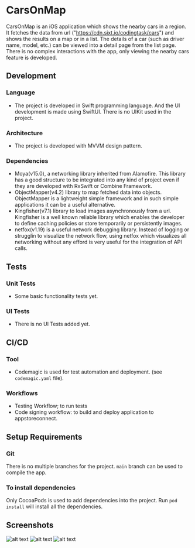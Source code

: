 # CarsOnMap

 CarsOnMap is an iOS application which shows the nearby cars in a region. It fetches the data from url ("https://cdn.sixt.io/codingtask/cars") and shows the results on a map or in a list. The details of a car (such as driver name, model, etc.) can be viewed into a detail page from the list page. There is no complex interactions with the app, only viewing the nearby cars feature is developed.

  
## Development

### Language
 - The project is developed in Swift programming language. And the UI development is made using SwiftUI. There is no UIKit used in the project.

### Architecture
 - The project is developed with MVVM design pattern. 

### Dependencies

 - Moya(v15.0), a networking library inherited from Alamofire. This library has a good structure to be integrated into any kind of project even if they are developed with RxSwift or Combine Framework.
 - ObjectMapper(v4.2) library to map fetched data into objects. ObjectMapper is a lightweight simple framework and in such simple applications it can be a useful alternative.
 - Kingfisher(v7.1) library to load images asynchronously from a url. Kingfisher is a well known reliable library which enables the developer to define caching policies or store temporarily or persistently images.
 - netfox(v1.19) is a useful network debugging library. Instead of logging or strugglin to visualize the network flow, using netfox which visualizes all networking without any efford is very useful for the integration of API calls.

## Tests

### Unit Tests
 - Some basic functionality tests yet.

### UI Tests
 - There is no UI Tests added yet.

## CI/CD

### Tool
 - Codemagic is used for test automation and deployment. (see `codemagic.yaml` file).

### Workflows

  - Testing Workflow; to run tests
  - Code signing workflow: to build and deploy application to appstoreconnect.


## Setup Requirements

### Git
 There is no multiple branches for the project. `main` branch can be used to compile the app.

### To install dependencies
 Only CocoaPods is used to add dependencies into the project. Run `pod install` will install all the dependencies.


## Screenshots
![alt text](./MAP.png?raw=true)
![alt text](./CAR_LIST.png?raw=true)
![alt text](./CAR_DETAIL.png?raw=true)
